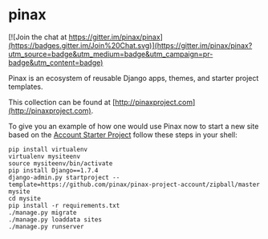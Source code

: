 # pinax

[![Join the chat at https://gitter.im/pinax/pinax](https://badges.gitter.im/Join%20Chat.svg)](https://gitter.im/pinax/pinax?utm_source=badge&utm_medium=badge&utm_campaign=pr-badge&utm_content=badge)

Pinax is an ecosystem of reusable Django apps, themes, and starter project
templates.

This collection can be found at [http://pinaxproject.com](http://pinaxproject.com).

To give you an example of how one would use Pinax now to start a new
site based on the [Account Starter Project](https://github.com/pinax/pinax-project-account) follow these steps in your shell:

```
pip install virtualenv
virtualenv mysiteenv
source mysiteenv/bin/activate
pip install Django==1.7.4
django-admin.py startproject --template=https://github.com/pinax/pinax-project-account/zipball/master mysite
cd mysite
pip install -r requirements.txt
./manage.py migrate
./manage.py loaddata sites
./manage.py runserver
```
